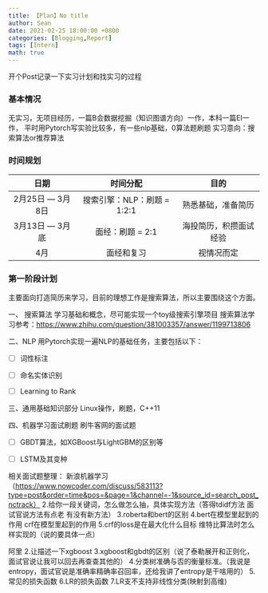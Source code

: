 ```yaml
---
title: 【Plan】No title
author: Sean
date: 2021-02-25 18:00:00 +0800
categories: [Blogging,Report]
tags: [Intern]
math: true
---
```


开个Post记录一下实习计划和找实习的过程

### 基本情况
无实习，无项目经历，一篇B会数据挖掘（知识图谱方向）一作，本科一篇EI一作，
平时用Pytorch写实验比较多，有一些nlp基础，0算法题刷题
实习意向：搜索算法or推荐算法


### 时间规划
| 日期 | 时间分配 | 目的|
| :----: | :----: | :----: |
| 2月25日 — 3月8日 |  搜索引擎：NLP：刷题   = 1:2:1 | 熟悉基础，准备简历 |
| 3月13日 — 3月底 |  面经：刷题 = 2:1 | 海投简历，积攒面试经验 |
| 4月 | 面经和复习 | 视情况而定 |


### 第一阶段计划
主要面向打造简历来学习，目前的理想工作是搜索算法，所以主要围绕这个方面。

一、 搜索算法
学习基础和概念，尽可能实现一个toy级搜索引擎项目
搜索算法学习参考：https://www.zhihu.com/question/381003357/answer/1199713806



二、NLP
用Pytorch实现一遍NLP的基础任务，主要包括以下：

- [ ] 词性标注
- [ ] 命名实体识别
- [ ] Learning to Rank


三、通用基础知识部分
Linux操作，刷题，C++11

四、机器学习面试刷题
刷牛客网的面试题

- [ ] GBDT算法，如XGBoost与LightGBM的区别等
- [ ] LSTM及其变种


相关面试题整理：
新浪机器学习（https://www.nowcoder.com/discuss/583113?type=post&order=time&pos=&page=1&channel=-1&source_id=search_post_nctrack）
2.给你一段关键词，怎么做怎么抽，具体实现方法（答得tdidf方法 面试官说方法有点老 有没有新方法）
3.roberta和bert的区别
4.bert在模型里起到的作用 crf在模型里起到的作用
5.crf的loss是在最大化什么目标  维特比算法时怎么样实现的（说的要具体一点）


阿里
2.让描述一下xgboost
3.xgboost和gbdt的区别（说了泰勒展开和正则化，面试官说让我可以回去再查查其他的）
4.分类树准确与否的衡量标准。（我说是entropy，面试官说是准确率精确率召回率，还给我讲了entropy是干啥用的）
5.常见的损失函数
6.LR的损失函数
7.LR支不支持非线性分类(映射到高维)
